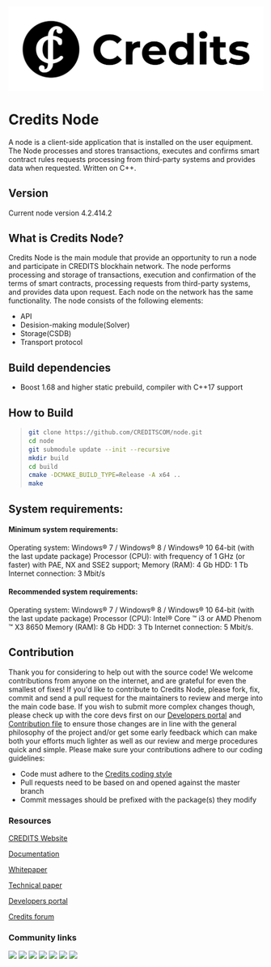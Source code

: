 <img src="https://raw.githubusercontent.com/CREDITSCOM/Documentation/master/Src/Logo_Credits_horizontal_black.png" align="center">

# Credits Node
A node is a client-side application that is installed on the user equipment.
The Node processes and stores transactions, executes and confirms smart contract rules requests processing from third-party systems and provides data when requested.
Written on C++.

## Version
Current node version 4.2.414.2


<h2>What is Credits Node?</h2>
<p>Credits Node is the main module that provide an opportunity to run a node and participate in CREDITS blockhain network. The node performs processing and storage of transactions, execution and confirmation of the terms of smart contracts, processing requests from third-party systems, and provides data upon request. Each node on the network has the same functionality.
The node consists of the following elements:</p>
<ul>
<li>API</li> 
<li>Desision-making module(Solver)</li> 
<li>Storage(CSDB)</li> 
<li>Transport protocol</li> 
</ul>

<h2>Build dependencies</h2>
<ul>
<li>Boost 1.68 and higher static prebuild, compiler with C++17 support</li>
</ul>

<h2>How to Build</h2>

>```sh
>git clone https://github.com/CREDITSCOM/node.git
>cd node
>git submodule update --init --recursive
>mkdir build
>cd build
>cmake -DCMAKE_BUILD_TYPE=Release -A x64 ..
>make

<h2>System requirements:</h2>
<h4>Minimum system requirements:</h4>
Operating system: Windows® 7 / Windows® 8 / Windows® 10 64-bit (with the last update package)
Processor (CPU): with frequency of 1 GHz (or faster) with PAE, NX and SSE2 support;
Memory (RAM): 4 Gb
HDD: 1 Tb
Internet connection: 3 Mbit/s
<h4>Recommended system requirements:</h4>

Operating system: Windows® 7 / Windows® 8 / Windows® 10 64-bit (with the last update package)
Processor (CPU): Intel® Core ™ i3 or AMD Phenom ™ X3 8650
Memory (RAM): 8 Gb
HDD: 3 Tb
Internet connection: 5 Mbit/s.

<h2>Contribution</h2>
<p>Thank you for considering to help out with the source code! We welcome contributions from anyone on the internet, and are grateful for even the smallest of fixes!
If you'd like to contribute to Credits Node, please fork, fix, commit and send a pull request for the maintainers to review and merge into the main code base. If you wish to submit more complex changes though, please check up with the core devs first on our <a href="https://developers.credits.com/">Developers portal</a> and <a href="https://github.com/CREDITSCOM/Documentation/blob/master/Contribution.md"> Contribution file</a> to ensure those changes are in line with the general philosophy of the project and/or get some early feedback which can make both your efforts much lighter as well as our review and merge procedures quick and simple.
Please make sure your contributions adhere to our coding guidelines:</p>
<ul>
<li>Code must adhere to the <a href="https://github.com/CREDITSCOM/node/blob/master/codingstyle.md">Credits coding style</a></li>

<li>Pull requests need to be based on and opened against the master branch</li>
<li>Commit messages should be prefixed with the package(s) they modify</li>
</ul>
<h3>Resources</h3>

<a href="https://credits.com//">CREDITS Website</a>

<a href="https://github.com/CREDITSCOM/DOCUMENTATION">Documentation</a>

<a href="https://credits.com/Content/Docs/TechnicalWhitePaperCREDITSEng.pdf">Whitepaper</a>

<a href="https://credits.com/Content/Docs/TechnicalPaperENG.pdf">Technical paper</a>

<a href="https://developers.credits.com/">Developers portal</a>

<a href="http://forum.credits.com/">Credits forum</a>
<h3>Community links</h3>
   <a href="https://t.me/creditscom"><img src ="https://simpleicons.org/icons/telegram.svg" height=40 widht=40 ></a>
   <a href="https://twitter.com/creditscom"><img src ="https://simpleicons.org/icons/twitter.svg" height=40 widht=40 ></a>
   <a href="https://www.reddit.com/r/CreditsOfficial/"><img src ="https://simpleicons.org/icons/reddit.svg" height=40 widht=40></a> 
   <a href="https://medium.com/@credits"><img src="https://simpleicons.org/icons/medium.svg" height=40 widht=40></a>
   <a href="https://www.instagram.com/credits_com/"><img src="https://simpleicons.org/icons/facebook.svg" height=40 widht=40></a>
   <a href="https://www.facebook.com/creditscom"><img src="https://simpleicons.org/icons/instagram.svg" height=40 widht=40></a>
   <a href="https://www.youtube.com/channel/UC7kjX_jgauCqmf_a4fqLGOQ"><img src="https://simpleicons.org/icons/youtube.svg" height=40 widht=40></a>
